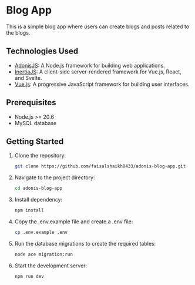 # Blog App

This is a simple blog app where users can create blogs and posts related to the blogs.

## Technologies Used

- [AdonisJS](https://adonisjs.com/): A Node.js framework for building web applications.
- [InertiaJS](https://inertiajs.com/): A client-side server-rendered framework for Vue.js, React, and Svelte.
- [Vue.js](https://vuejs.org/): A progressive JavaScript framework for building user interfaces.

## Prerequisites

- Node.js >= 20.6
- MySQL database

## Getting Started

1. Clone the repository:

   ```bash
   git clone https://github.com/faisalshaikh8433/adonis-blog-app.git

2. Navigate to the project directory:

   ```bash
   cd adonis-blog-app
   
3. Install dependency:

   ```bash
   npm install

4. Copy the .env.example file and create a .env file:

   ```bash
   cp .env.example .env

5. Run the database migrations to create the required tables:

   ```bash
   node ace migration:run

6. Start the development server:

   ```bash
   npm run dev
